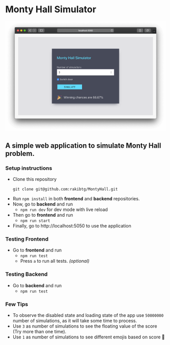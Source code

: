 # Monty Hall Simulator
![Simulator Demo](MontyHallSimulator-Optimized.png)
## A simple web application to simulate Monty Hall problem.

### Setup instructions
- Clone this repository
  ```
  git clone git@github.com:rakibtg/MontyHall.git
  ```
- Run `npm install` in both **frontend** and **backend** repositories.
- Now, go to **backend** and run 
    - `npm run dev` for dev mode with live reload
- Then go to **frontend** and run
    - `npm run start`
- Finally, go to http://localhost:5050 to use the application

### Testing Frontend
- Go to **frontend** and run
    - `npm run test`
    - Press `a` to run all tests. *(optional)*

### Testing Backend
- Go to **backend** and run
    - `npm run test`

### Few Tips
- To observe the disabled state and loading state of the app use `50000000` number of simulations, as it will take some time to process.
- Use `3` as number of simulations to see the floating value of the score (Try more than one time).
- Use `1` as number of simulations to see different emojis based on score 🧐